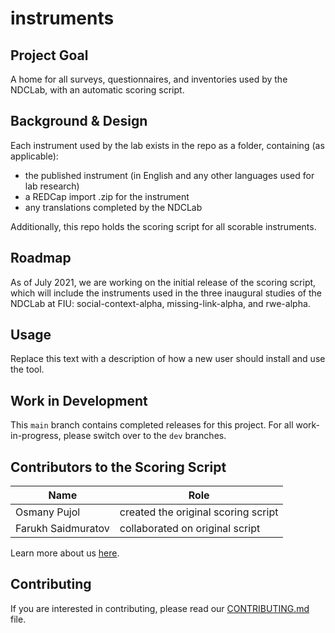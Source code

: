 # instruments

## Project Goal
A home for all surveys, questionnaires, and inventories used by the NDCLab, with an automatic scoring script.


## Background & Design
Each instrument used by the lab exists in the repo as a folder, containing (as applicable):
* the published instrument (in English and any other languages used for lab research)
* a REDCap import .zip for the instrument
* any translations completed by the NDCLab

Additionally, this repo holds the scoring script for all scorable instruments.


## Roadmap
As of July 2021, we are working on the initial release of the scoring script, which will include the instruments used in the three inaugural studies of the NDCLab at FIU: social-context-alpha, missing-link-alpha, and rwe-alpha.


## Usage
Replace this text with a description of how a new user should install and use the tool.


## Work in Development
This `main` branch contains completed releases for this project. For all work-in-progress, please switch over to the `dev` branches.


## Contributors to the Scoring Script
| Name | Role |
| ---  | ---  |
| Osmany Pujol | created the original scoring script |
| Farukh Saidmuratov | collaborated on original script |

Learn more about us [here](www.ndclab.com/people).

## Contributing
If you are interested in contributing, please read our [CONTRIBUTING.md](CONTRIBUTING.md) file.
